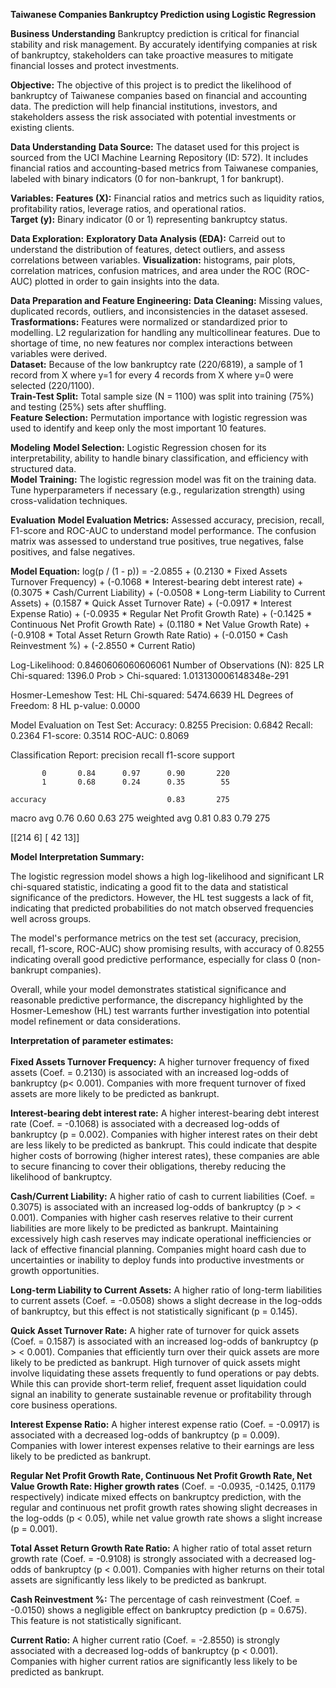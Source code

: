 **Taiwanese Companies Bankruptcy Prediction using Logistic Regression**

**Business Understanding**
Bankruptcy prediction is critical for financial stability and risk management. By accurately identifying companies at risk of bankruptcy, stakeholders can take proactive measures to mitigate financial losses and protect investments.

**Objective:**
The objective of this project is to predict the likelihood of bankruptcy of Taiwanese companies based on financial and accounting data. The prediction will help financial institutions, investors, and stakeholders assess the risk associated with potential investments or existing clients.


**Data Understanding**
**Data Source:**
The dataset used for this project is sourced from the UCI Machine Learning Repository (ID: 572). It includes financial ratios and accounting-based metrics from Taiwanese companies, labeled with binary indicators (0 for non-bankrupt, 1 for bankrupt).

**Variables:**
**Features (X):** Financial ratios and metrics such as liquidity ratios, profitability ratios, leverage ratios, and operational ratios.<br>
**Target (y):** Binary indicator (0 or 1) representing bankruptcy status.

**Data Exploration:**
**Exploratory Data Analysis (EDA):** Carreid out to understand the distribution of features, detect outliers, and assess correlations between variables.
**Visualization:** histograms, pair plots, correlation matrices, confusion matrices, and area under the ROC (ROC-AUC) plotted in order to gain insights into the data.

**Data Preparation and Feature Engineering:**
**Data Cleaning:** Missing values, duplicated records, outliers, and inconsistencies in the dataset assesed.<br>
**Trasformations:** Features were normalized or standardized prior to modelling. L2 regularization for handling any multicollinear features. Due to shortage of time, no new features nor complex interactions between variables were derived.<br>
**Dataset:** Because of the low bankruptcy rate (220/6819), a sample of 1 record from X where y=1 for every 4 records from X where y=0 were selected (220/1100).<br>
**Train-Test Split:** Total sample size (N = 1100) was split into training (75%) and testing (25%) sets after shuffling.<br>
**Feature Selection:** Permutation importance with logistic regression was used to identify and keep only the most important 10 features.

**Modeling**
**Model Selection:** Logistic Regression chosen for its interpretability, ability to handle binary classification, and efficiency with structured data.<br>
**Model Training:** The logistic regression model was fit on the training data.
Tune hyperparameters if necessary (e.g., regularization strength) using cross-validation techniques.

**Evaluation**
**Model Evaluation Metrics:** Assessed accuracy, precision, recall, F1-score and ROC-AUC to understand model performance. The confusion matrix was assessed to understand true positives, true negatives, false positives, and false negatives.


**Model Equation:**
 log(p / (1 - p)) = -2.0855 + (0.2130 *  Fixed Assets Turnover Frequency) + (-0.1068 *  Interest-bearing debt interest rate) + (0.3075 *  Cash/Current Liability) + (-0.0508 *  Long-term Liability to Current Assets) + (0.1587 *  Quick Asset Turnover Rate) + (-0.0917 *  Interest Expense Ratio) + (-0.0935 *  Regular Net Profit Growth Rate) + (-0.1425 *  Continuous Net Profit Growth Rate) + (0.1180 *  Net Value Growth Rate) + (-0.9108 *  Total Asset Return Growth Rate Ratio) + (-0.0150 *  Cash Reinvestment %) + (-2.8550 *  Current Ratio)

Log-Likelihood: 0.8460606060606061
Number of Observations (N): 825
LR Chi-squared: 1396.0
Prob > Chi-squared: 1.013130006148348e-291

Hosmer-Lemeshow Test:
HL Chi-squared: 5474.6639
HL Degrees of Freedom: 8
HL p-value: 0.0000

Model Evaluation on Test Set:
Accuracy: 0.8255
Precision: 0.6842
Recall: 0.2364
F1-score: 0.3514
ROC-AUC: 0.8069

Classification Report:
              precision    recall  f1-score   support

           0       0.84      0.97      0.90       220
           1       0.68      0.24      0.35        55

    accuracy                           0.83       275
   macro avg       0.76      0.60      0.63       275
weighted avg       0.81      0.83      0.79       275

[[214   6]
[ 42  13]]

**Model Interpretation Summary:**<br>

The logistic regression model shows a high log-likelihood and significant LR chi-squared statistic, indicating a good fit to the data and statistical significance of the predictors. However, the HL test suggests a lack of fit, indicating that predicted probabilities do not match observed frequencies well across groups.

The model's performance metrics on the test set (accuracy, precision, recall, f1-score, ROC-AUC) show promising results, with accuracy of 0.8255 indicating overall good predictive performance, especially for class 0 (non-bankrupt companies).

Overall, while your model demonstrates statistical significance and reasonable predictive performance, the discrepancy highlighted by the Hosmer-Lemeshow (HL) test warrants further investigation into potential model refinement or data considerations.

**Interpretation of parameter estimates:**<br> <br>
**Fixed Assets Turnover Frequency:** A higher turnover frequency of fixed assets (Coef. = 0.2130) is associated with an increased log-odds of bankruptcy (p< 0.001). Companies with more frequent turnover of fixed assets are more likely to be predicted as bankrupt.

**Interest-bearing debt interest rate:** A higher interest-bearing debt interest rate (Coef. = -0.1068) is associated with a decreased log-odds of bankruptcy (p = 0.002). Companies with higher interest rates on their debt are less likely to be predicted as bankrupt. This could indicate that despite higher costs of borrowing (higher interest rates), these companies are able to secure financing to cover their obligations, thereby reducing the likelihood of bankruptcy.

**Cash/Current Liability:** A higher ratio of cash to current liabilities (Coef. = 0.3075) is associated with an increased log-odds of bankruptcy (p > < 0.001). Companies with higher cash reserves relative to their current liabilities are more likely to be predicted as bankrupt. Maintaining excessively high cash reserves may indicate operational inefficiencies or lack of effective financial planning. Companies might hoard cash due to uncertainties or inability to deploy funds into productive investments or growth opportunities.

**Long-term Liability to Current Assets:** A higher ratio of long-term liabilities to current assets (Coef. = -0.0508) shows a slight decrease in the log-odds of bankruptcy, but this effect is not statistically significant (p = 0.145).

**Quick Asset Turnover Rate:** A higher rate of turnover for quick assets (Coef. = 0.1587) is associated with an increased log-odds of bankruptcy (p > < 0.001). Companies that efficiently turn over their quick assets are more likely to be predicted as bankrupt. High turnover of quick assets might involve liquidating these assets frequently to fund operations or pay debts. While this can provide short-term relief, frequent asset liquidation could signal an inability to generate sustainable revenue or profitability through core business operations.

**Interest Expense Ratio:** A higher interest expense ratio (Coef. = -0.0917) is associated with a decreased log-odds of bankruptcy (p = 0.009). Companies with lower interest expenses relative to their earnings are less likely to be predicted as bankrupt.

**Regular Net Profit Growth Rate, Continuous Net Profit Growth Rate, Net Value Growth Rate: Higher growth rates** (Coef. = -0.0935, -0.1425, 0.1179 respectively) indicate mixed effects on bankruptcy prediction, with the regular and continuous net profit growth rates showing slight decreases in the log-odds (p < 0.05), while net value growth rate shows a slight increase (p = 0.001).

**Total Asset Return Growth Rate Ratio:** A higher ratio of total asset return growth rate (Coef. = -0.9108) is strongly associated with a decreased log-odds of bankruptcy (p < 0.001). Companies with higher returns on their total assets are significantly less likely to be predicted as bankrupt.

**Cash Reinvestment %:** The percentage of cash reinvestment (Coef. = -0.0150) shows a negligible effect on bankruptcy prediction (p = 0.675). This feature is not statistically significant.

**Current Ratio:** A higher current ratio (Coef. = -2.8550) is strongly associated with a decreased log-odds of bankruptcy (p < 0.001). Companies with higher current ratios are significantly less likely to be predicted as bankrupt.
